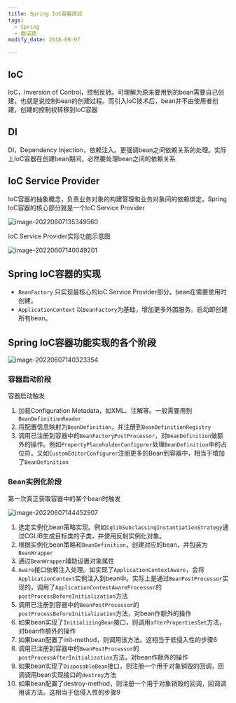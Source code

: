 ```yaml
---
title: Spring IoC容器简述
tags: 
  - Spring
  - 面试题
modify_date: 2018-09-07

---
```


## IoC

IoC，Inversion of Control，控制反转。可理解为原来要用到的bean需要自己创建，也就是说控制bean的创建过程。而引入IoC技术后，bean并不由使用者创建，创建的控制权转移到IoC容器

<!--more-->

## DI

DI，Dependency Injection，依赖注入。更强调bean之间依赖关系的处理。实际上IoC容器在创建bean期间，必然要处理bean之间的依赖关系

## IoC Service Provider

IoC容器的抽象概念，负责业务对象的构建管理和业务对象间的依赖绑定。Spring IoC容器的核心部分就是一个IoC Service Provider

![image-20220607135349560](https://oliver-blog.oss-cn-shenzhen.aliyuncs.com/202206071353198.png)

IoC Service Provider实际功能示意图

![image-20220607140049201](https://oliver-blog.oss-cn-shenzhen.aliyuncs.com/202206071400322.png)



## Spring IoC容器的实现

* `BeanFactory` 只实现最核心的IoC Service Provider部分。bean在需要使用时创建。
* `ApplicationContext` 以`BeanFactory`为基础，增加更多外围服务。启动即创建所有bean。

## Spring IoC容器功能实现的各个阶段

![image-20220607140323354](https://oliver-blog.oss-cn-shenzhen.aliyuncs.com/202206071403377.png)

### 容器启动阶段

容器启动触发

1. 加载Configuration Metadata，如XML、注解等。一般需要用到`BeanDefinitionReader`
2. 将配置信息映射为`BeanDefinition`，并注册到`BeanDefinitionRegistry`
3. 调用已注册到容器中的`BeanFactoryPostProcessor`，对`BeanDefinition`做额外的操作。例如`PropertyPlaceholderConfigurer`处理`BeanDefinition`中的占位符。又如`CustomEditorConfigurer`注册更多的Bean到容器中，相当于增加了`BeanDefinition`

### Bean实例化阶段

第一次真正获取容器中的某个bean时触发

![image-20220607144452907](https://oliver-blog.oss-cn-shenzhen.aliyuncs.com/202206071444360.png)

1. 选定实例化bean策略实现。例如`CglibSubclassingInstantiationStrategy`通过CGLIB生成目标类的子类，并使用反射实例化对象。
2. 根据实例化bean策略和`BeanDefinition`，创建对应的bean，并包装为`BeanWrapper`
3. 通过`BeanWrapper`辅助设置对象属性
4. `Aware`接口依赖注入处理。如实现了`ApplicationContextAware`，会将`ApplicationContext`实例注入到bean中。实际上是通过`BeanPostProcessor`实现的，调用了`ApplicationContextAwareProcessor`的`postProcessBeforeInitialization`方法
5. 调用已注册到容器中的`BeanPostProcessor`的`postProcessBeforeInitialization`方法，对bean作额外的操作
6. 如果bean实现了`InitializingBean`接口，则调用`afterPropertiesSet`方法，对bean作额外的操作
7. 如果bean配置了init-method，则调用该方法。这相当于低侵入性的步骤6
8. 调用已注册到容器中的`BeanPostProcessor`的`postProcessAfterInitialization`方法，对bean作额外的操作
9. 如果bean实现了`DisposableBean`接口，则注册一个用于对象销毁的回调，回调调用bean实现接口的`destroy`方法
10. 如果bean配置了destroy-method，则注册一个用于对象销毁的回调，回调调用该方法。这相当于低侵入性的步骤9

